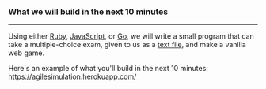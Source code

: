 ### What we will build in the next 10 minutes
---
Using either [Ruby](https://www.ruby-lang.org/en/), [JavaScript](https://developer.mozilla.org/en-US/docs/Web/JavaScript/About_JavaScript), or [Go](https://golang.org/), we will write a small program that can take a multiple-choice exam, given to us as a [text file](../mce.txt), and make a vanilla web game.

Here's an example of what you'll build in the next 10 minutes: https://agilesimulation.herokuapp.com/

